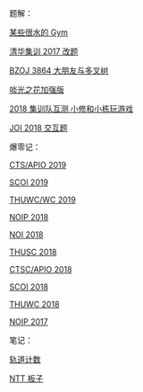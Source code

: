 题解：

[某些很水的 Gym](regional)

[清华集训 2017 改题](thujx.html)

[BZOJ 3864 大朋友与多叉树](BZOJ3864.html)

[啖光之花加强版](poly2.html)

[2018 集训队互测 小修和小栋玩游戏](mcfx.html)

[JOI 2018 交互题](JOI2018_communication.html)

爆零记：

[CTS/APIO 2019](CTSC-APIO2019.html)

[SCOI 2019](SCOI2019.html)

[THUWC/WC 2019](WC2019.html)

[NOIP 2018](NOIP2018.html)

[NOI 2018](NOI18.html)

[THUSC 2018](THUSC.html)

[CTSC/APIO 2018](CTSC-APIO2018.html)

[SCOI 2018](SCOI2018.html)

[THUWC 2018](THUWC.html)

[NOIP 2017](NOIP2017.html)

笔记：

[轨道计数](Polya.html)

[NTT 板子](NTT.html)